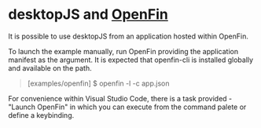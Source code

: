 desktopJS and [OpenFin](https://openfin.co/ "OpenFin")
======================================================

It is possible to use desktopJS from an application hosted within OpenFin.

To launch the example manually, run OpenFin providing the application manifest
as the argument.  It is expected that openfin-cli is installed globally and available
on the path.

<blockquote>
   [examples/openfin] $ openfin -l -c app.json
</blockquote>

For convenience within Visual Studio Code, there is a task provided - "Launch OpenFin" in which
you can execute from the command palete or define a keybinding.